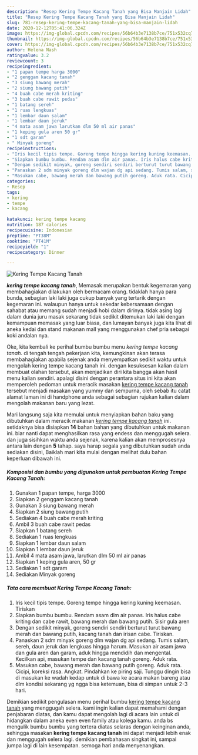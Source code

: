 ```yaml
---
description: "Resep Kering Tempe Kacang Tanah yang Bisa Manjain Lidah"
title: "Resep Kering Tempe Kacang Tanah yang Bisa Manjain Lidah"
slug: 781-resep-kering-tempe-kacang-tanah-yang-bisa-manjain-lidah
date: 2020-12-12T05:41:06.324Z
image: https://img-global.cpcdn.com/recipes/56b64b3e7138b7ce/751x532cq70/kering-tempe-kacang-tanah-foto-resep-utama.jpg
thumbnail: https://img-global.cpcdn.com/recipes/56b64b3e7138b7ce/751x532cq70/kering-tempe-kacang-tanah-foto-resep-utama.jpg
cover: https://img-global.cpcdn.com/recipes/56b64b3e7138b7ce/751x532cq70/kering-tempe-kacang-tanah-foto-resep-utama.jpg
author: Helena Nash
ratingvalue: 3.2
reviewcount: 3
recipeingredient:
- "1 papan tempe harga 3000"
- "2 genggam kacang tanah"
- "3 siung bawang merah"
- "2 siung bawang putih"
- "4 buah cabe merah kriting"
- "3 buah cabe rawit pedas"
- "1 batang sereh"
- "1 ruas lengkuas"
- "1 lembar daun salam"
- "1 lembar daun jeruk"
- "4 mata asam jawa larutkan dlm 50 ml air panas"
- "1 keping gula aren 50 gr"
- "1 sdt garam"
- " Minyak goreng"
recipeinstructions:
- "Iris kecil tipis tempe. Goreng tempe hingga kering kuning keemasan. Tiriskan"
- "Siapkan bumbu bumbu. Rendam asam dlm air panas. Iris halus cabe kriting dan cabe rawit, bawang merah dan bawang putih. Sisir gula aren"
- "Dengan sedikit minyak, goreng sendiri sendiri berturut turut bawang merah dan bawang putih, kacang tanah dan irisan cabe. Tiriskan."
- "Panaskan 2 sdm minyak goreng dlm wajan dg api sedang. Tumis salam, sereh, daun jeruk dan lengkuas hingga harum. Masukan air asam jawa dan gula aren dan garam, aduk hingga mendidih dan mengental. Kecilkan api, masukan tempe dan kacang tanah goreng. Aduk rata."
- "Masukan cabe, bawang merah dan bawang putih goreng. Aduk rata. Cicipi, koreksi rasa. Angkat. Pindahkan ke piring saji. Tunggu dingin bisa di masukan ke wadah kedap untuk di bawa ke acara makan bareng atau dlm kondisi sekarang yg ngga bisa ketemuan, bisa di simpan untuk 2-3 hari."
categories:
- Resep
tags:
- kering
- tempe
- kacang

katakunci: kering tempe kacang 
nutrition: 187 calories
recipecuisine: Indonesian
preptime: "PT38M"
cooktime: "PT41M"
recipeyield: "1"
recipecategory: Dinner

---
```



![Kering Tempe Kacang Tanah](https://img-global.cpcdn.com/recipes/56b64b3e7138b7ce/751x532cq70/kering-tempe-kacang-tanah-foto-resep-utama.jpg)

<b><i>kering tempe kacang tanah</i></b>, Memasak merupakan bentuk kegemaran yang membahagiakan dilakukan oleh bermacam orang. tidaklah hanya para bunda, sebagian laki laki juga cukup banyak yang tertarik dengan kegemaran ini. walaupun hanya untuk sekedar kebersamaan dengan sahabat atau memang sudah menjadi hobi dalam dirinya. tidak asing lagi dalam dunia juru masak sekarang tidak sedikit ditemukan laki laki dengan kemampuan memasak yang luar biasa, dan lumayan banyak juga kita lihat di aneka kedai dan stand makanan mall yang menggunakan chef pria sebagai koki andalan nya.

Oke, kita kembali ke perihal bumbu bumbu menu <i>kering tempe kacang tanah</i>. di tengah tengah pekerjaan kita, kemungkinan akan terasa membahagiakan apabila sejenak anda menyempatkan sedikit waktu untuk mengolah kering tempe kacang tanah ini. dengan kesuksesan kalian dalam membuat olahan tersebut, akan menjadikan diri kita bangga akan hasil menu kalian sendiri. apalagi disini dengan perantara situs ini kita akan memperoleh pedoman untuk meracik masakan <u>kering tempe kacang tanah</u> tersebut menjadi masakan yang yummy dan sempurna, oleh sebab itu catat alamat laman ini di handphone anda sebagai sebagian rujukan kalian dalam mengolah makanan baru yang lezat.




Mari langsung saja kita memulai untuk menyiapkan bahan baku yang dibutuhkan dalam meracik makanan <u><i>kering tempe kacang tanah</i></u> ini. setidaknya bisa disiapkan <b>14</b> bahan bahan yang dibutuhkan untuk makanan ini. biar nanti dapat menghasilkan rasa yang endess dan menggugah selera. dan juga sisihkan waktu anda sejenak, karena kalian akan memprosesnya antara lain dengan <b>5</b> tahap. saya harap segala yang dibutuhkan sudah anda sediakan disini, Baiklah mari kita mulai dengan melihat dulu bahan keperluan dibawah ini.

<!--inarticleads1-->

##### Komposisi dan bumbu yang digunakan untuk pembuatan Kering Tempe Kacang Tanah:

1. Gunakan 1 papan tempe, harga 3000
1. Siapkan 2 genggam kacang tanah
1. Gunakan 3 siung bawang merah
1. Siapkan 2 siung bawang putih
1. Sediakan 4 buah cabe merah kriting
1. Ambil 3 buah cabe rawit pedas
1. Siapkan 1 batang sereh
1. Sediakan 1 ruas lengkuas
1. Siapkan 1 lembar daun salam
1. Siapkan 1 lembar daun jeruk
1. Ambil 4 mata asam jawa, larutkan dlm 50 ml air panas
1. Siapkan 1 keping gula aren, 50 gr
1. Sediakan 1 sdt garam
1. Sediakan  Minyak goreng




<!--inarticleads2-->

##### Tata cara membuat Kering Tempe Kacang Tanah:

1. Iris kecil tipis tempe. Goreng tempe hingga kering kuning keemasan. Tiriskan
1. Siapkan bumbu bumbu. Rendam asam dlm air panas. Iris halus cabe kriting dan cabe rawit, bawang merah dan bawang putih. Sisir gula aren
1. Dengan sedikit minyak, goreng sendiri sendiri berturut turut bawang merah dan bawang putih, kacang tanah dan irisan cabe. Tiriskan.
1. Panaskan 2 sdm minyak goreng dlm wajan dg api sedang. Tumis salam, sereh, daun jeruk dan lengkuas hingga harum. Masukan air asam jawa dan gula aren dan garam, aduk hingga mendidih dan mengental. Kecilkan api, masukan tempe dan kacang tanah goreng. Aduk rata.
1. Masukan cabe, bawang merah dan bawang putih goreng. Aduk rata. Cicipi, koreksi rasa. Angkat. Pindahkan ke piring saji. Tunggu dingin bisa di masukan ke wadah kedap untuk di bawa ke acara makan bareng atau dlm kondisi sekarang yg ngga bisa ketemuan, bisa di simpan untuk 2-3 hari.




Demikian sedikit pengulasan menu perihal bumbu <u>kering tempe kacang tanah</u> yang menggugah selera. kami ingin kalian dapat memahami dengan penjabaran diatas, dan kamu dapat mengolah lagi di acara lain untuk di hidangkan dalam aneka even even family atau kolega kamu. anda bs mengulik bumbu bumbu yang tertera diatas selaras dengan keinginan anda, sehingga masakan <b>kering tempe kacang tanah</b> ini dapat menjadi lebih enak dan menggugah selera lagi. demikian pembahasan singkat ini, sampai jumpa lagi di lain kesempatan. semoga hari anda menyenangkan.
